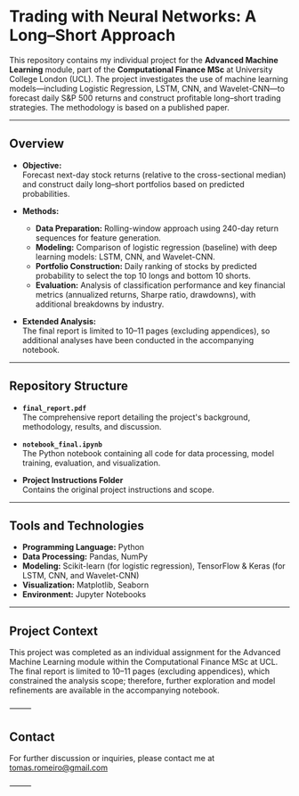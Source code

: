 # Trading with Neural Networks: A Long–Short Approach

This repository contains my individual project for the **Advanced Machine Learning** module, part of the **Computational Finance MSc** at University College London (UCL). The project investigates the use of machine learning models—including Logistic Regression, LSTM, CNN, and Wavelet-CNN—to forecast daily S&P 500 returns and construct profitable long–short trading strategies. The methodology is based on a published paper.

---

## Overview

- **Objective:**  
  Forecast next-day stock returns (relative to the cross-sectional median) and construct daily long–short portfolios based on predicted probabilities.

- **Methods:**  
  - **Data Preparation:** Rolling-window approach using 240-day return sequences for feature generation.  
  - **Modeling:** Comparison of logistic regression (baseline) with deep learning models: LSTM, CNN, and Wavelet-CNN.  
  - **Portfolio Construction:** Daily ranking of stocks by predicted probability to select the top 10 longs and bottom 10 shorts.  
  - **Evaluation:** Analysis of classification performance and key financial metrics (annualized returns, Sharpe ratio, drawdowns), with additional breakdowns by industry.

- **Extended Analysis:**  
  The final report is limited to 10–11 pages (excluding appendices), so additional analyses have been conducted in the accompanying notebook.

---

## Repository Structure

- **`final_report.pdf`**  
  The comprehensive report detailing the project's background, methodology, results, and discussion.

- **`notebook_final.ipynb`**  
  The Python notebook containing all code for data processing, model training, evaluation, and visualization.

- **Project Instructions Folder**  
  Contains the original project instructions and scope.

---

## Tools and Technologies

- **Programming Language:** Python
- **Data Processing:** Pandas, NumPy
- **Modeling:** Scikit-learn (for logistic regression), TensorFlow & Keras (for LSTM, CNN, and Wavelet-CNN)
- **Visualization:** Matplotlib, Seaborn
- **Environment:** Jupyter Notebooks

---

## Project Context

This project was completed as an individual assignment for the Advanced Machine Learning module within the Computational Finance MSc at UCL. The final report is limited to 10–11 pages (excluding appendices), which constrained the analysis scope; therefore, further exploration and model refinements are available in the accompanying notebook.

⸻

## Contact

For further discussion or inquiries, please contact me at tomas.romeiro@gmail.com

⸻
